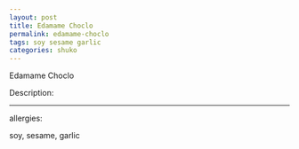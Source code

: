 ```yaml
---
layout: post
title: Edamame Choclo
permalink: edamame-choclo
tags: soy sesame garlic
categories: shuko
---
```


Edamame Choclo

Description: 

---

allergies:

soy, sesame, garlic